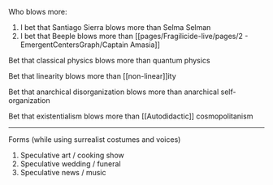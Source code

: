 Who blows more:

1. I bet that Santiago Sierra blows more than Selma Selman 
2. I bet that Beeple blows more than [[pages/Fragilicide-live/pages/2 - EmergentCentersGraph/Captain Amasia]]





Bet that classical physics blows more than quantum physics

Bet that linearity blows more than [[non-linear]]ity

Bet that anarchical disorganization blows more than anarchical self-organization

Bet that existentialism blows more than [[Autodidactic]] cosmopolitanism

---







Forms (while using surrealist costumes and voices)
1. Speculative art / cooking show
2. Speculative wedding / funeral
3. Speculative news / music
